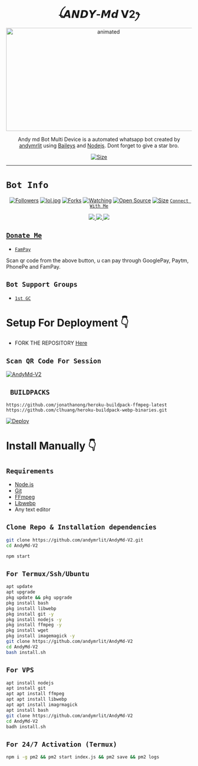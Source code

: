 

<h1 align="center">ꪶ𝘼𝙉𝘿𝙔-𝙈𝙙 𝗩2ꫂ<br></h1>
<p align="center">
<img src="/image.lol.jpg" alt="animated" width="540" height="280" />
</p>

<p align="center">
Andy md Bot Multi Device is a automated whatsapp bot created by <a href="https://github.com/andymrlit" target="_blank">andymrlit</a> using <a href="https://github.com/adiwajshing/Baileys" target="_blank">Baileys</a> and <a href="https://github.com/nodejs" target="_blank">Nodejs</a>. Dont forget to give a star bro.
</p>

<p align="center">
<a href="https://youtu.be/andyOfc"><img title="Size" src="https://img.shields.io/badge/Tutorial-Video-green"></a>
</p>

------

# ```Bot Info```
<p align="center">
<a href="https://github.com/andymrlit/followers"><img title="Followers" src="https://img.shields.io/github/followers/DGXeon?color=red&style=flat-square"></a>
<a href="https://github.com/andymrlit/AndyMd-V2/stargazers/"><img title="lol.jpg" src="https://img.shields.io/github/stars/DGXeon/CheemsBot-MD4?color=blue&style=flat-square"></a>
<a href="https://github.com/andymrlit/AndyMd-V2/network/members"><img title="Forks" src="https://img.shields.io/github/forks/andymrlit/AndyMd-V2?color=red&style=flat-square"></a>
<a href="https://github.com/andymrlit/AndyMd-V2/watchers"><img title="Watching" src="https://img.shields.io/github/watchers/andymrlit/AndyMd-V2?label=Watchers&color=blue&style=flat-square"></a>
<a href="https://github.com/andymrlit/AndyMd-V2"><img title="Open Source" src="https://img.shields.io/badge/Author-andymrlit%20Bot%20Inc.-red?v=103"></a>
<a href="https://github.com/andymrlit/AndyMd-V2/"><img title="Size" src="https://img.shields.io/github/repo-size/andymrlit/AndyMd-V2?style=flat-square&color=green"></a>
<a href="https://hits.seeyoufarm.co
</p>
<p 

-------

## ```Connect With Me```
<p align="center">
<a href="https://wa.me/50941411147"><img src="https://img.shields.io/badge/Contact andymrlit-25D366?style=for-the-badge&logo=whatsapp&logoColor=white" />
<a href="https://https://chat.whatsapp.com/GWqdNbvvnVCAOXVZws0Ok4"><img src="https://img.shields.io/badge/Join Official Group-25D366?style=for-the-badge&logo=whatsapp&logoColor=white" />
<a href="https://youtube.com/channel/andyOfc"><img src="https://img.shields.io/badge/Subscribe andyOfc-ff0000?style=for-the-badge&logo=youtube&logoColor=ff000000&link=https://www.youtube.com/c/andyOfc" /><br>
</p>

## ```Donate Me```

- [`FamPay`](https://telegra.ph/file/8737b098fd5702daeb7e0.jpg)

<p align="left">
Scan qr code from the above button, u can pay through GooglePay, Paytm, PhonePe and FamPay.
</p>

## ```Bot Support Groups```

- [`1st GC`](https://chat.whatsapp.com/GWqdNbvvnVCAOXVZws0Ok4)

# Setup For Deployment 👇

- FORK THE REPOSITORY [Here](https://github.com/andymrlit/AndyMd-V2/fork)

## `Scan QR Code For Session`
[![AndyMd-V2](https://repl.it/badge/github/quiec/whatsasena)](https://replit.com/@mrlit/ANDY-BOT-Md?v=1)


## ` BUILDPACKS`

```
https://github.com/jonathanong/heroku-buildpack-ffmpeg-latest
https://github.com/clhuang/heroku-buildpack-webp-binaries.git
```

[![Deploy](https://www.herokucdn.com/deploy/button.svg)](https://heroku.com/deploy?template=https://github.com/andymrlit/AndyMd-V2/)

# Install Manually 👇
## `Requirements`
* [Node.js](https://nodejs.org/en/)
* [Git](https://git-scm.com/downloads)
* [FFmpeg](https://github.com/BtbN/FFmpeg-Builds/releases/download/autobuild-2020-12-08-13-03/ffmpeg-n4.3.1-26-gca55240b8c-win64-gpl-4.3.zip)
* [Libwebp](https://developers.google.com/speed/webp/download)
* Any text editor
## `Clone Repo & Installation dependencies`
```bash
git clone https://github.com/andymrlit/AndyMd-V2.git
cd AndyMd-V2

npm start
```
## `For Termux/Ssh/Ubuntu`
```bash
apt update
apt upgrade
pkg update && pkg upgrade
pkg install bash
pkg install libwebp
pkg install git -y
pkg install nodejs -y 
pkg install ffmpeg -y 
pkg install wget
pkg install imagemagick -y
git clone https://github.com/andymrlit/AndyMd-V2
cd AndyMd-V2
bash install.sh
```
## `For VPS`
```bash
apt install nodejs 
apt install git 
apt apt install ffmpeg 
apt apt install libwebp 
apt apt install imagrmagick
apt install bash
git clone https://github.com/andymrlit/AndyMd-V2
cd AndyMd-V2
badh install.sh
```
## `For 24/7 Activation (Termux)`
```bash
npm i -g pm2 && pm2 start index.js && pm2 save && pm2 logs
```

